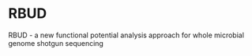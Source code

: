 # RBUD
RBUD - a new functional potential analysis approach for whole microbial genome shotgun sequencing
